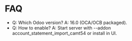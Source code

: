 # FAQ

- Q: Which Odoo version? A: 16.0 (OCA/OCB packaged).
- Q: How to enable? A: Start server with --addon account_statement_import_camt54 or install in UI.
